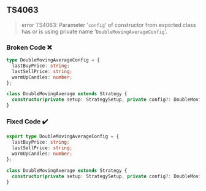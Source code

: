 ## TS4063

> error TS4063: Parameter '`config`' of constructor from exported class has or is using private name '`DoubleMovingAverageConfig`'.

### Broken Code ❌

```ts
type DoubleMovingAverageConfig = {
  lastBuyPrice: string;
  lastSellPrice: string;
  warmUpCandles: number;
};

class DoubleMovingAverage extends Strategy {
  constructor(private setup: StrategySetup, private config?: DoubleMovingAverageConfig) {}
}
```

### Fixed Code ✔️

```ts
export type DoubleMovingAverageConfig = {
  lastBuyPrice: string;
  lastSellPrice: string;
  warmUpCandles: number;
};

class DoubleMovingAverage extends Strategy {
  constructor(private setup: StrategySetup, private config?: DoubleMovingAverageConfig) {}
}
```
